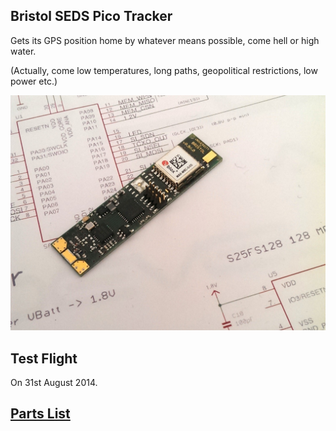 ## Bristol SEDS Pico Tracker ##

Gets its GPS position home by whatever means possible, come hell or
high water.

(Actually, come low temperatures, long paths, geopolitical
restrictions, low power etc.)

![Photo of second board revision](pico-tracker-orig.jpg)

## Test Flight

On 31st August 2014.

## [Parts List](hardware/Parts.md)

